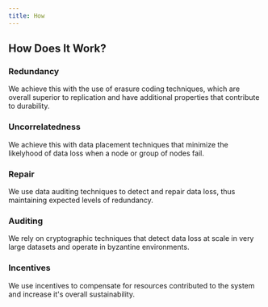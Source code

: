 ```yaml
---
title: How
---
```

## How Does It Work?

### Redundancy

We achieve this with the use of erasure coding techniques, which are overall superior to replication and have additional properties that contribute to durability.

### Uncorrelatedness

We achieve this with data placement techniques that minimize the likelyhood of data loss when a node or group of nodes fail.

### Repair

We use data auditing techniques to detect and repair data loss, thus maintaining expected levels of redundancy.

### Auditing

We rely on cryptographic techniques that detect data loss at scale in very large datasets and operate in byzantine environments.

### Incentives

We use incentives to compensate for resources contributed to the system and increase it's overall sustainability.
